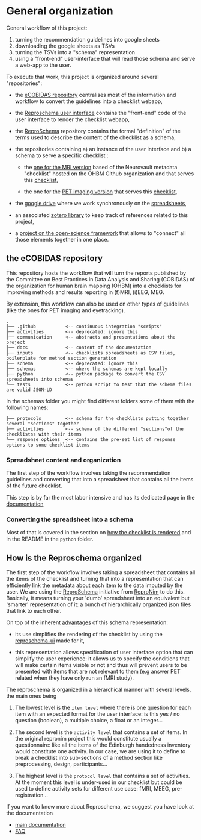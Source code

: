 # General organization

General workflow of this project:

1.  turning the recommendation guidelines into google sheets
1.  downloading the google sheets as TSVs
1.  turning the TSVs into a "schema" representation
1.  using a "front-end" user-interface that will read those schema and serve a web-app to the user.

To execute that work, this project is organized around several "repositories":

-   the [eCOBIDAS repository](https://github.com/Remi-Gau/eCobidas) centralises
    most of the information and workflow to convert the guidelines into a
    checklist webapp,

-   the [Reproschema user interface](https://github.com/ReproNim/reproschema-ui)
    contains the "front-end" code of the user interface to render the checklist
    webapp,

-   the [ReproSchema](https://github.com/ReproNim/reproschema) repository
    contains the formal "definition" of the terms used to describe the content
    of the checklist as a schema,

-   the repositories containing a) an instance of the user interface and b) a
    schema to serve a specific checklist :

    -   the [one for the MRI version](https://github.com/ohbm/cobidas) based of
        the Neurovault metadata "checklist" hosted on the OHBM Github
        organization and that serves this
        [checklist](https://ohbm.github.io/eCOBIDAS/#/),

    -   the one for the
        [PET imaging version](https://github.com/Remi-Gau/cobidas-PET) that
        serves this [checklist](https://remi-gau.github.io/cobidas-PET/#/),

-   the
    [google drive](https://drive.google.com/drive/folders/1wg5k-6pSB3mQm_a30abX6qb-lzTn_S-Y?usp=sharing)
    where we work synchronously on the
    [spreadsheets](https://drive.google.com/drive/folders/1ydwALHDzl21dcef3qhkju8JKKAT3Y72V?usp=sharing),

-   an associated
    [zotero library](https://www.zotero.org/groups/2349772/cobidas_checklist) to
    keep track of references related to this project,

-   a [project on the open-science framework](https://osf.io/anvqy/) that allows
    to "connect" all those elements together in one place.

## the eCOBIDAS repository

This repository hosts the workflow that will turn the reports published by the
Committee on Best Practices in Data Analysis and Sharing (COBIDAS) of the
organization for human brain mapping (OHBM) into a checklists for improving
methods and results reporting in (f)MRI, (i)EEG, MEG.

By extension, this workflow can also be used on other types of guidelines (like
the ones for PET imaging and eyetracking).

```text
.
├── .github           <-- continuous integration "scripts"
├── activities        <-- deprecated: ignore this
├── communication     <-- abstracts and presentations about the project
├── docs              <-- content of the documentation
├── inputs            <-- checklists spreadsheets as CSV files, boilerplate for method section generation
├── schema            <-- deprecated: ignore this
├── schemas           <-- where the schemas are kept locally
├── python            <-- python package to convert the CSV spreadsheets into schemas
└── tests             <-- python script to test that the schema files are valid JSON-LD
```

In the schemas folder you might find different folders some of them with the
following names:

```text
├── protocols         <-- schema for the checklists putting together several "sections" together
├── activities        <-- schema of the different "sections"of the checklistss with their items
└── response_options  <-- contains the pre-set list of response options to some checklist items
```

### Spreadsheet content and organization

The first step of the workflow involves taking the recommendation guidelines and
converting that into a spreadsheet that contains all the items of the future
checklist.

This step is by far the most labor intensive and has its dedicated page in the
[documentation](./spreadsheets.md)

### Converting the spreadsheet into a schema

Most of that is covered in the section on
[how the checklist is rendered](./how-to-render-the-checklist.md) and in the
README in the `python` folder.

## How is the Reproschema organized

The first step of the workflow involves taking a spreadsheet that contains all
the items of the checklist and turning that into a representation that can
efficiently link the metadata about each item to the data imputed by the user.
We are using the [ReproSchema](https://github.com/ReproNim/reproschema)
initiative from [ReproNim](http://www.repronim.org/) to do this. Basically, it
means turning your 'dumb' spreadsheet into an equivalent but 'smarter'
representation of it: a bunch of hierarchically organized json files that link
to each other.

On top of the inherent
[advantages](https://github.com/ReproNim/reproschema#30-advantages-of-current-representation)
of this schema representation:

-   its use simplifies the rendering of the checklist by using the
    [reproschema-ui](https://github.com/ReproNim/reproschema-ui) made for it,

-   this representation allows specification of user interface option that can
    simplify the user experience: it allows us to specify the conditions that
    will make certain items visible or not and thus will prevent users to be
    presented with items that are not relevant to them (e.g answer PET related
    when they have only run an fMRI study).

The reproschema is organized in a hierarchical manner with several levels, the
main ones being

1.  The lowest level is the `item level` where there is one question for each
    item with an expected format for the user interface: is this yes / no
    question (boolean), a multiple choice, a float or an integer...

1.  The second level is the `activity level` that contains a set of items. In
    the original repronim project this would constitute usually a questionnaire:
    like all the items of the Edinburgh handedness inventory would constitute
    one activity. In our case, we are using it to define to break a checklist
    into sub-sections of a method section like preprocessing, design,
    participants...

1.  The highest level is the `protocol level` that contains a set of activities.
    At the moment this level is under-used in our checklist but could be used to
    define activity sets for different use case: fMRI, MEEG, pre-registration...

If you want to know more about Reproschema, we suggest you have look at the
documentation

-   [main documentation](https://www.repronim.org/reproschema/)
-   [FAQ](https://www.repronim.org/reproschema/FAQ/)
